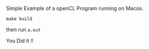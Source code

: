 
Simple Example of a openCL Program running on Macos.

`make build`

then run `a.out`

You Did it !!
